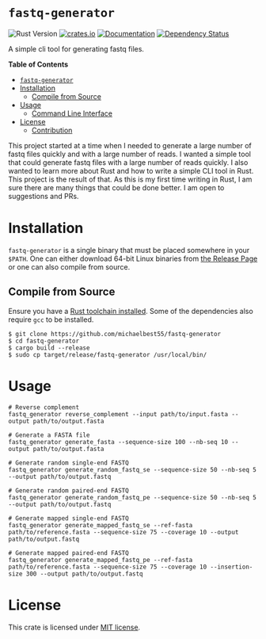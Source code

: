 # `fastq-generator`

![Rust Version][rustc-image]
[![crates.io][crate-image]][crate-link]
[![Documentation][docs-image]][docs-link]
[![Dependency Status][deps-image]][deps-link]

A simple cli tool for generating fastq files.

<!-- markdown-toc start - Don't edit this section. Run M-x markdown-toc-refresh-toc -->
**Table of Contents**

- [`fastq-generator`](#project-name)
- [Installation](#installation)
    - [Compile from Source](#compile-from-source)
- [Usage](#usage)
    - [Command Line Interface](#command-line-interface)
- [License](#license)
    - [Contribution](#contribution)

<!-- markdown-toc end -->

This project started at a time when I needed to generate a large number of fastq files quickly and with a large number of reads. I wanted a simple tool that could generate fastq files with a large number of reads quickly. I also wanted to learn
more about Rust and how to write a simple CLI tool in Rust. This project is the result of that. As this is my first time writing in Rust, I am sure there are many things that could be done better. I am open to suggestions and PRs. 

# Installation

`fastq-generator` is a single binary that must be placed somewhere in your
`$PATH`. One can either download 64-bit Linux binaries from [the Release Page](https://github.com/michaelbest55/fastq-generator/releases)
or one can also compile from source.

## Compile from Source

Ensure you have a [Rust toolchain installed](https://rustup.rs). Some of the
dependencies also require `gcc` to be installed.

```
$ git clone https://github.com/michaelbest55/fastq-generator
$ cd fastq-generator
$ cargo build --release
$ sudo cp target/release/fastq-generator /usr/local/bin/
```

# Usage

```
# Reverse complement
fastq_generator reverse_complement --input path/to/input.fasta --output path/to/output.fasta

# Generate a FASTA file
fastq_generator generate_fasta --sequence-size 100 --nb-seq 10 --output path/to/output.fasta

# Generate random single-end FASTQ
fastq_generator generate_random_fastq_se --sequence-size 50 --nb-seq 5 --output path/to/output.fastq

# Generate random paired-end FASTQ
fastq_generator generate_random_fastq_pe --sequence-size 50 --nb-seq 5 --output path/to/output.fastq

# Generate mapped single-end FASTQ
fastq_generator generate_mapped_fastq_se --ref-fasta path/to/reference.fasta --sequence-size 75 --coverage 10 --output path/to/output.fastq

# Generate mapped paired-end FASTQ
fastq_generator generate_mapped_fastq_pe --ref-fasta path/to/reference.fasta --sequence-size 75 --coverage 10 --insertion-size 300 --output path/to/output.fastq
```

# License

This crate is licensed under [MIT license](http://opensource.org/licenses/MIT).

[//]: # (badges)

[rustc-image]: https://img.shields.io/badge/rustc-1.53+-blue.svg
[crate-image]: https://img.shields.io/crates/v/fastq-generator.svg
[crate-link]: https://crates.io/crates/fastq-generator
[docs-image]: https://docs.rs/fastq-generator/badge.svg
[docs-link]: https://docs.rs/fastq-generator
[deps-image]: https://deps.rs/repo/github/michaelbest55/fastq-generator/status.svg
[deps-link]: https://deps.rs/repo/github/michaelbest55/fastq-generator
